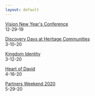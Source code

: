 ```yaml
---
layout: default
---
```


<a target='_blank' href='https://mstarevents.com/vision2019'>Vision New Year's Conference</a><br>12-29-19

<a target='_blank' href='https://www.heritagecommunities.org/'>Discovery Days at Heritage Communities</a><br>3-10-20

<a target='_blank' href='https://mstarevents.com/50plus'>Kingdom Identity</a><br>3-12-20

<a target='_blank' href='https://mstarevents.com/heartofdavid'>Heart of David</a><br>4-16-20

<a target='_blank' href='https://mstarevents.com/pw20'>Partners Weekend 2020</a><br>5-29-20

